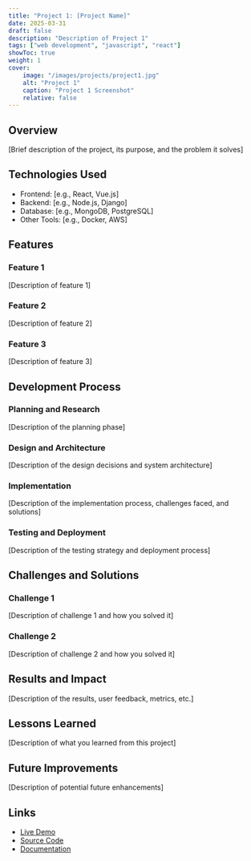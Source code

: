 ```yaml
---
title: "Project 1: [Project Name]"
date: 2025-03-31
draft: false
description: "Description of Project 1"
tags: ["web development", "javascript", "react"]
showToc: true
weight: 1
cover:
    image: "/images/projects/project1.jpg"
    alt: "Project 1"
    caption: "Project 1 Screenshot"
    relative: false
---
```


## Overview

[Brief description of the project, its purpose, and the problem it solves]

## Technologies Used

- Frontend: [e.g., React, Vue.js]
- Backend: [e.g., Node.js, Django]
- Database: [e.g., MongoDB, PostgreSQL]
- Other Tools: [e.g., Docker, AWS]

## Features

### Feature 1
[Description of feature 1]

### Feature 2
[Description of feature 2]

### Feature 3
[Description of feature 3]

## Development Process

### Planning and Research
[Description of the planning phase]

### Design and Architecture
[Description of the design decisions and system architecture]

### Implementation
[Description of the implementation process, challenges faced, and solutions]

### Testing and Deployment
[Description of the testing strategy and deployment process]

## Challenges and Solutions

### Challenge 1
[Description of challenge 1 and how you solved it]

### Challenge 2
[Description of challenge 2 and how you solved it]

## Results and Impact

[Description of the results, user feedback, metrics, etc.]

## Lessons Learned

[Description of what you learned from this project]

## Future Improvements

[Description of potential future enhancements]

## Links

- [Live Demo](https://example.com)
- [Source Code](https://github.com/yourusername/project-name)
- [Documentation](https://example.com/docs)